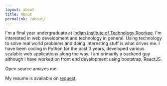 ```yaml
---
layout: about 
title: About
permalink: /about/
---
```


I'm a final year undergraduate at [Indian Institute of Technology Roorkee](http://www.iitr.ac.in). I'm interested in web development and technology in general. Using technology to solve real world problems and doing interesting stuff is what drives me. I have been coding in Python for the past 3 years, developed various scalable web applications along the way. I am primarily a backend guy although I have worked on front end development using bootstrap, ReactJS. 

Open source amazes me.

My resume is available on [request](mailto:goligautham@protonmail.com).
